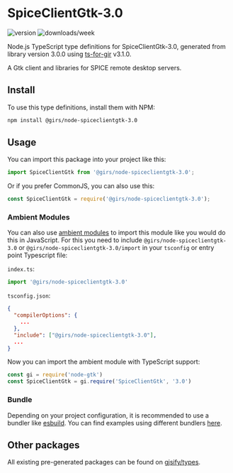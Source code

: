 
# SpiceClientGtk-3.0

![version](https://img.shields.io/npm/v/@girs/node-spiceclientgtk-3.0)
![downloads/week](https://img.shields.io/npm/dw/@girs/node-spiceclientgtk-3.0)


Node.js TypeScript type definitions for SpiceClientGtk-3.0, generated from library version 3.0.0 using [ts-for-gir](https://github.com/gjsify/ts-for-gir) v3.1.0.

A Gtk client and libraries for SPICE remote desktop servers.

## Install

To use this type definitions, install them with NPM:
```bash
npm install @girs/node-spiceclientgtk-3.0
```

## Usage

You can import this package into your project like this:
```ts
import SpiceClientGtk from '@girs/node-spiceclientgtk-3.0';
```

Or if you prefer CommonJS, you can also use this:
```ts
const SpiceClientGtk = require('@girs/node-spiceclientgtk-3.0');
```

### Ambient Modules

You can also use [ambient modules](https://github.com/gjsify/ts-for-gir/tree/main/packages/cli#ambient-modules) to import this module like you would do this in JavaScript.
For this you need to include `@girs/node-spiceclientgtk-3.0` or `@girs/node-spiceclientgtk-3.0/import` in your `tsconfig` or entry point Typescript file:

`index.ts`:
```ts
import '@girs/node-spiceclientgtk-3.0'
```

`tsconfig.json`:
```json
{
  "compilerOptions": {
    ...
  },
  "include": ["@girs/node-spiceclientgtk-3.0"],
  ...
}
```

Now you can import the ambient module with TypeScript support: 

```ts
const gi = require('node-gtk')
const SpiceClientGtk = gi.require('SpiceClientGtk', '3.0')
```


### Bundle

Depending on your project configuration, it is recommended to use a bundler like [esbuild](https://esbuild.github.io/). You can find examples using different bundlers [here](https://github.com/gjsify/ts-for-gir/tree/main/examples).

## Other packages

All existing pre-generated packages can be found on [gjsify/types](https://github.com/gjsify/types).

